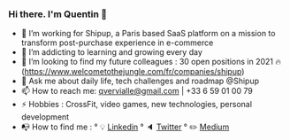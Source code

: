 ### Hi there. I'm Quentin 👋

- 🔭 I’m working for Shipup, a Paris based SaaS platform on a mission to transform post-purchase experience in e-commerce 
- 🌱 I’m addicting to learning and growing every day
- 👯 I’m looking to find my future colleagues : 30 open positions in 2021 🔥 (https://www.welcometothejungle.com/fr/companies/shipup)
- 💬 Ask me about daily life, tech challenges and roadmap @Shipup
- 📫 How to reach me: qvervialle@gmail.com | +33 6 59 01 00 79
- ⚡ Hobbies : CrossFit, video games, new technologies, personal development
- 📭 How to find me : 
  ° :bulb: [Linkedin](https://www.linkedin.com/in/quentinvervialle/)
  ° :speaker: [Twitter](https://twitter.com/Qvervialle)
  ° :pencil2: [Medium](https://medium.com/@qvervialle)
<!--

**qvervialle/qvervialle** is a ✨ _special_ ✨ repository because its `README.md` (this file) appears on your GitHub profile.



